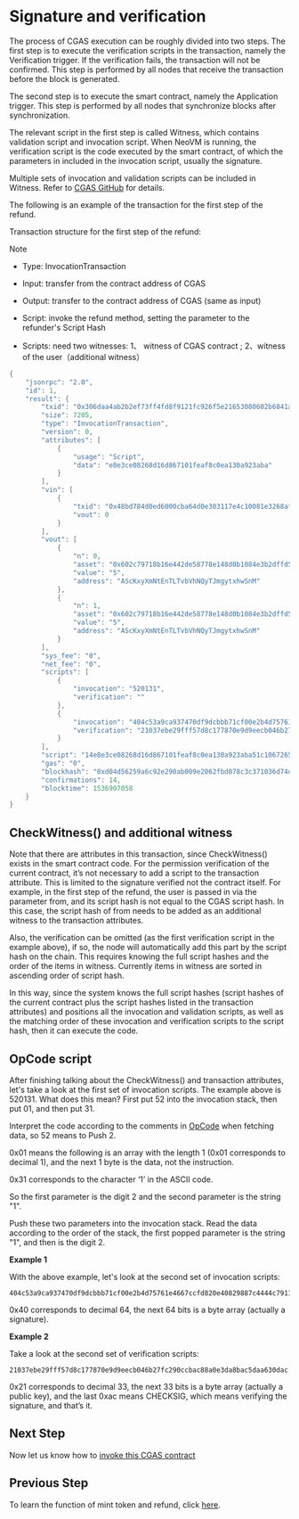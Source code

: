 # Signature and verification

The process of CGAS execution can be roughly divided into two steps. The first step is to execute the verification scripts in the transaction, namely the Verification trigger. If the verification fails, the transaction will not be confirmed. This step is performed by all nodes that receive the transaction before the block is generated.

The second step is to execute the smart contract, namely the Application trigger. This step is performed by all nodes that synchronize blocks after synchronization.

The relevant script in the first step is called Witness, which contains validation script and invocation script. When NeoVM is running, the verification script is the code executed by the smart contract, of which the parameters in included in the invocation script, usually the signature.

Multiple sets of invocation and validation scripts can be included in Witness. Refer to [CGAS GitHub](https://github.com/neo-ngd/CGAS-Contract) for details.

The following is an example of the transaction for the first step of the refund.

Transaction structure for the first step of the refund:

> [!Note]
>
> - Type: InvocationTransaction
>
> - Input: transfer from the contract address of CGAS
>
> - Output: transfer to the contract address of CGAS (same as input)
>
> - Script: invoke the refund method, setting the parameter to the refunder's Script Hash
>
> - Scripts: need two witnesses: 1、 witness of CGAS contract ; 2、witness of the user（additional witness）

```c#
{
    "jsonrpc": "2.0",
    "id": 1,
    "result": {
        "txid": "0x306daa4ab2b2ef73ff4fd8f9121fc926f5e21653080602b6841ad3f17f80777c",
        "size": 7205,
        "type": "InvocationTransaction",
        "version": 0,
        "attributes": [
            {
                "usage": "Script",
                "data": "e8e3ce08268d16d867101feaf8c0ea130a923aba"
            }
        ],
        "vin": [
            {
                "txid": "0x48bd784d0ed6000cba64d0e303117e4c10081e3268afcf3b07e8b353a7594772",
                "vout": 0
            }
        ],
        "vout": [
            {
                "n": 0,
                "asset": "0x602c79718b16e442de58778e148d0b1084e3b2dffd5de6b7b16cee7969282de7",
                "value": "5",
                "address": "AScKxyXmNtEnTLTvbVhNQyTJmgytxhwSnM"
            },
            {
                "n": 1,
                "asset": "0x602c79718b16e442de58778e148d0b1084e3b2dffd5de6b7b16cee7969282de7",
                "value": "5",
                "address": "AScKxyXmNtEnTLTvbVhNQyTJmgytxhwSnM"
            }
        ],
        "sys_fee": "0",
        "net_fee": "0",
        "scripts": [
            {
                "invocation": "520131",
                "verification": ""
            },
            {
                "invocation": "404c53a9ca937470df9dcbbb71cf00e2b4d75761e4667ccfd820e40829887c4444c7911ed509e564b2bac30e41c92c43f7df2dd2a25ea1c8e2bc10aec3d3208251",
                "verification": "21037ebe29fff57d8c177870e9d9eecb046b27fc290ccbac88a0e3da8bac5daa630dac"
            }
        ],
        "script": "14e8e3ce08268d16d867101feaf8c0ea130a923aba51c106726566756e646776db3192722022eb7841038246dc8fa636dcf274f1",
        "gas": "0",
        "blockhash": "0xd04d56259a6c92e290ab009e2062fbd078c3c371036d74dd745b379a4d55a899",
        "confirmations": 14,
        "blocktime": 1536907058
    }
}
```

## CheckWitness() and additional witness

Note that there are attributes in this transaction, since CheckWitness() exists in the smart contract code. For the permission verification of the current contract, it’s not necessary to add a script to the transaction attribute. This is limited to the signature verified not the contract itself. For example, in the first step of the refund, the user is passed in via the parameter from, and its script hash is not equal to the CGAS script hash. In this case, the script hash of from needs to be added as an additional witness to the transaction attributes.

Also, the verification can be omitted (as the first verification script in the example above), if so, the node will automatically add this part by the script hash on the chain. This requires knowing the full script hashes and the order of the items in witness. Currently items in witness are sorted in ascending order of script hash.

In this way, since the system knows the full script hashes (script hashes of the current contract plus the script hashes listed in the transaction attributes) and positions all the invocation and validation scripts, as well as the matching order of these invocation and verification scripts to the script hash, then it can execute the code.

## OpCode script

After finishing talking about the CheckWitness() and transaction attributes, let's take a look at the first set of invocation scripts. The example above is 520131. What does this mean? First put 52 into the invocation stack, then put 01, and then put 31.

Interpret the code according to the comments in [OpCode](https://github.com/neo-project/neo-vm/blob/master/src/neo-vm/OpCode.cs) when fetching data, so 52 means to Push 2.

0x01 means the following is an array with the length 1 (0x01 corresponds to decimal 1), and the next 1 byte is the data, not the instruction.

0x31 corresponds to the character ‘1’ in the ASCII code.

So the first parameter is the digit 2 and the second parameter is the string "1".

Push these two parameters into the invocation stack. Read the data according to the order of the stack, the first popped parameter is the string "1", and then is the digit 2.

**Example 1**

With the above example, let's look at the second set of invocation scripts:

```
404c53a9ca937470df9dcbbb71cf00e2b4d75761e4667ccfd820e40829887c4444c7911ed509e564b2bac30e41c92c43f7df2dd2a25ea1c8e2bc10aec3d3208251
```

0x40 corresponds to decimal 64, the next 64 bits is a byte array (actually a signature).

**Example 2**

Take a look at the second set of verification scripts:

```
21037ebe29fff57d8c177870e9d9eecb046b27fc290ccbac88a0e3da8bac5daa630dac
```

0x21 corresponds to decimal 33, the next 33 bits is a byte array (actually a public key), and the last 0xac means CHECKSIG, which means verifying the signature, and that’s it.
## Next Step
Now let us know how to [invoke this CGAS contract](7_invocation.md)

## Previous Step
To learn the function of mint token and refund, click [here](5_minttokens_and_refund.md).

